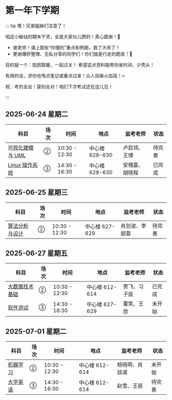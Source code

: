 # 第一年下学期

::: tip 嘿！兄弟姐妹们注意了！

咱这小破站的期末干货，全是大家伙儿攒的！真心跪谢！🙏

- 谢老师！课上那些“你懂的”重点和例题，救了大命了！
- 更谢爆肝整理、无私分享的同学们！你们就是行走的题库！📝

目的就一个：抱团取暖，一起过关！
希望这点资料能帮你省时间、少秃头！

有用的话，求你也甩点笔记或重点过来！众人拾柴火焰高！🔥

祝：考的全会！蒙的全对！咱们下次考试还在这儿见！

:::

## 2025-06-24 星期二

| 科目                                                    | 场次 | 时间          | 地点           | 监考老师       | 状态   |
| ------------------------------------------------------- | ---- | ------------- | -------------- | -------------- | ------ |
| [可视化建模与 UML](./2025-06-24/00.可视化建模与-UML.md) | ②    | 10:30 - 12:30 | 中心楼 628-630 | 卢启领、王博   | 待完善 |
| [Linux 操作系统](./2025-06-24/01.Linux-操作系统.md)     | ③    | 14:30 - 16:30 | 中心楼 628-630 | 安翎嘉、胡晓程 | 已完成 |

## 2025-06-25 星期三

| 科目                                                | 场次 | 时间          | 地点           | 监考老师       | 状态   |
| --------------------------------------------------- | ---- | ------------- | -------------- | -------------- | ------ |
| [算法分析与设计](./2025-06-25/00.算法分析与设计.md) | ②    | 10:30 - 12:30 | 中心楼 627-629 | 肖剑波、李丽蓉 | 待完善 |

## 2025-06-27 星期五

| 科目                                                | 场次 | 时间          | 地点           | 监考老师     | 状态   |
| --------------------------------------------------- | ---- | ------------- | -------------- | ------------ | ------ |
| [大数据技术基础](./2025-06-27/00.大数据技术基础.md) | ②    | 10:30 - 12:30 | 中心楼 612-614 | 贺飞、习子辰 | 已完成 |
| [软件测试](./2025-06-27/01.软件测试.md)             | ③    | 14:30 - 16:30 | 中心楼 627-629 | 董笑、王欣   | 未开始 |

## 2025-07-01 星期二

| 科目                                    | 场次 | 时间          | 地点           | 监考老师       | 状态   |
| --------------------------------------- | ---- | ------------- | -------------- | -------------- | ------ |
| [机器学习](./2025-07-01/00.机器学习.md) | ②    | 10:30 - 12:30 | 中心楼 612-614 | 杨晓明、肖琼谞 | 未开始 |
| [大学英语](./2025-07-01/01.大学英语.md) | ③    | 14:30 - 16:30 | 中心楼 612-614 | 赵雪、王丽     | 待完善 |
